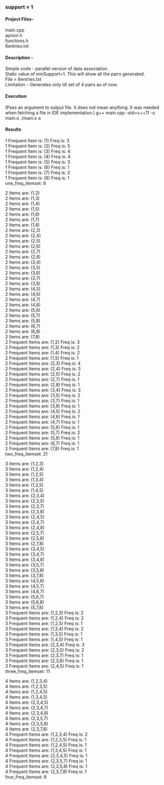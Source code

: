 ### support = 1

#### Project Files-
main.cpp\
apriori.h\
functions.h\
6entries.txt

#### Description - 
Simple code - parallel version of data association.\
Static value of minSupport=1. This will show all the pairs generated.\
File = 6entries.txt\
Limitation - Generates only till set of 4 pairs as of now.

#### Execution 
(Pass an argument to output file. It does not mean anything. It was needed when fetching a file in IDE implementation.)
 g++ main.cpp  -std=c++11 -o main.o
./main.o a

#### Results

1 Frequent Item is: (1) Freq is: 3\
1 Frequent Item is: (2) Freq is: 5\
1 Frequent Item is: (3) Freq is: 4\
1 Frequent Item is: (4) Freq is: 4\
1 Frequent Item is: (5) Freq is: 3\
1 Frequent Item is: (6) Freq is: 1\
1 Frequent Item is: (7) Freq is: 2\
1 Frequent Item is: (8) Freq is: 1\
one_freq_itemset:      8

2 Items are: (1,2)\
2 Items are: (1,3)\
2 Items are: (1,4)\
2 Items are: (1,5)\
2 Items are: (1,6)\
2 Items are: (1,7)\
2 Items are: (1,8)\
2 Items are: (2,3)\
2 Items are: (2,4)\
2 Items are: (2,5)\
2 Items are: (2,6)\
2 Items are: (2,7)\
2 Items are: (2,8)\
2 Items are: (3,4)\
2 Items are: (3,5)\
2 Items are: (3,6)\
2 Items are: (3,7)\
2 Items are: (3,8)\
2 Items are: (4,5)\
2 Items are: (4,6)\
2 Items are: (4,7)\
2 Items are: (4,8)\
2 Items are: (5,6)\
2 Items are: (5,7)\
2 Items are: (5,8)\
2 Items are: (6,7)\
2 Items are: (6,8)\
2 Items are: (7,8)\
2 Frequent Items are: (1,2) Freq is: 3\
2 Frequent Items are: (1,3) Freq is: 2\
2 Frequent Items are: (1,4) Freq is: 2\
2 Frequent Items are: (1,5) Freq is: 1\
2 Frequent Items are: (2,3) Freq is: 4\
2 Frequent Items are: (2,4) Freq is: 3\
2 Frequent Items are: (2,5) Freq is: 2\
2 Frequent Items are: (2,7) Freq is: 1\
2 Frequent Items are: (2,8) Freq is: 1\
2 Frequent Items are: (3,4) Freq is: 3\
2 Frequent Items are: (3,5) Freq is: 2\
2 Frequent Items are: (3,7) Freq is: 1\
2 Frequent Items are: (3,8) Freq is: 1\
2 Frequent Items are: (4,5) Freq is: 2\
2 Frequent Items are: (4,6) Freq is: 1\
2 Frequent Items are: (4,7) Freq is: 1\
2 Frequent Items are: (5,6) Freq is: 1\
2 Frequent Items are: (5,7) Freq is: 2\
2 Frequent Items are: (5,8) Freq is: 1\
2 Frequent Items are: (6,7) Freq is: 1\
2 Frequent Items are: (7,8) Freq is: 1\
two_freq_itemset:      21

3 Items are: (1,2,3)\
3 Items are: (1,2,4)\
3 Items are: (1,2,5)\
3 Items are: (1,3,4)\
3 Items are: (1,3,5)\
3 Items are: (1,4,5)\
3 Items are: (2,3,4)\
3 Items are: (2,3,5)\
3 Items are: (2,3,7)\
3 Items are: (2,3,8)\
3 Items are: (2,4,5)\
3 Items are: (2,4,7)\
3 Items are: (2,4,8)\
3 Items are: (2,5,7)\
3 Items are: (2,5,8)\
3 Items are: (2,7,8)\
3 Items are: (3,4,5)\
3 Items are: (3,4,7)\
3 Items are: (3,4,8)\
3 Items are: (3,5,7)\
3 Items are: (3,5,8)\
3 Items are: (3,7,8)\
3 Items are: (4,5,6)\
3 Items are: (4,5,7)\
3 Items are: (4,6,7)\
3 Items are: (5,6,7)\
3 Items are: (5,6,8)\
3 Items are: (5,7,8)\
3 Frequent Items are: (1,2,3) Freq is: 2\
3 Frequent Items are: (1,2,4) Freq is: 2\
3 Frequent Items are: (1,2,5) Freq is: 1\
3 Frequent Items are: (1,3,4) Freq is: 2\
3 Frequent Items are: (1,3,5) Freq is: 1\
3 Frequent Items are: (1,4,5) Freq is: 1\
3 Frequent Items are: (2,3,4) Freq is: 3\
3 Frequent Items are: (2,3,5) Freq is: 2\
3 Frequent Items are: (2,3,7) Freq is: 1\
3 Frequent Items are: (2,3,8) Freq is: 1\
3 Frequent Items are: (2,4,5) Freq is: 1\
three_freq_itemset:    11

4 Items are: (1,2,3,4)\
4 Items are: (1,2,3,5)\
4 Items are: (1,2,4,5)\
4 Items are: (1,3,4,5)\
4 Items are: (2,3,4,5)\
4 Items are: (2,3,4,7)\
4 Items are: (2,3,4,8)\
4 Items are: (2,3,5,7)\
4 Items are: (2,3,5,8)\
4 Items are: (2,3,7,8)\
4 Frequent Items are: (1,2,3,4) Freq is: 2\
4 Frequent Items are: (1,2,3,5) Freq is: 1\
4 Frequent Items are: (1,2,4,5) Freq is: 1\
4 Frequent Items are: (1,3,4,5) Freq is: 1\
4 Frequent Items are: (2,3,4,5) Freq is: 1\
4 Frequent Items are: (2,3,5,7) Freq is: 1\
4 Frequent Items are: (2,3,5,8) Freq is: 1\
4 Frequent Items are: (2,3,7,8) Freq is: 1\
four_freq_itemset:     8

